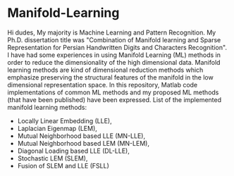 # Manifold-Learning
Hi dudes, 
My majority is Machine Learning and Pattern Recognition. My Ph.D. dissertation title was "Combination of Manifold learning and Sparse Representation for Persian Handwritten Digits and Characters Recognition". I have had some experiences in using Manifold Learning (ML) methods in order to reduce the dimensionality of the high dimensional data. Manifold learning methods are kind of dimensional reduction methods which emphasize preserving the structural features of the manifold in the low dimensional representation space. In this repository, Matlab code implementations of common ML methods and my proposed ML methods (that have been published) have been expressed. List of the implemented manifold learning methods:
-	Locally Linear Embedding (LLE),
-	Laplacian Eigenmap (LEM),
-	Mutual Neighborhood based LLE (MN-LLE),
-	Mutual Neighborhood based LEM (MN-LEM),
-	Diagonal Loading based LLE (DL-LLE),
-	Stochastic LEM (SLEM),
-	Fusion of SLEM and LLE (FSLL)

